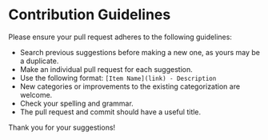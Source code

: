 # Contribution Guidelines

Please ensure your pull request adheres to the following guidelines:

- Search previous suggestions before making a new one, as yours may be a duplicate.
- Make an individual pull request for each suggestion.
- Use the following format: `[Item Name](link) - Description`
- New categories or improvements to the existing categorization are welcome.
- Check your spelling and grammar.
- The pull request and commit should have a useful title.

Thank you for your suggestions!
